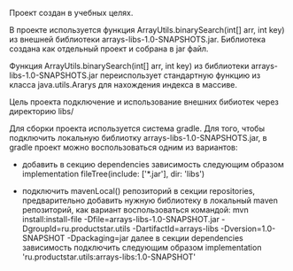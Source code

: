 Проект создан в учебных целях.

В проекте используется функция ArrayUtils.binarySearch(int[] arr, int key) из внешней библиотеки arrays-libs-1.0-SNAPSHOTS.jar.
Библиотека создана как отдельный проект и собрана в jar файл. 

Функция ArrayUtils.binarySearch(int[] arr, int key) из библиотеки arrays-libs-1.0-SNAPSHOTS.jar переиспользует стандартную функцию из класса java.utils.Ararys для нахождения индекса в массиве. 

Цель проекта подключение и использование внешних бибиотек через директорию libs/

Для сборки проекта используется система gradle. Для того, чтобы подключить локальную библиотку arrays-libs-1.0-SNAPSHOTS.jar, в gradle проект можно воспользоваться одним из вариантов:

  - добавить в секцию dependencies зависимость следующим образом implementation fileTree(include: ['*.jar'], dir: 'libs')
    
  - подключить mavenLocal() репозиторий в секции repositories, предварительно добавить нужную библиотеку в локальный maven репозиторий, как вариант воспользоваться командой:
    mvn install:install-file -Dfile=arrays-libs-1.0-SNAPSHOT.jar -DgroupId=ru.productstar.utils -DartifactId=arrays-libs -Dversion=1.0-SNAPSHOT -Dpackaging=jar
    далее в секции dependencies зависимость подключить следующим образом implementation 'ru.productstar.utils:arrays-libs:1.0-SNAPSHOT'
    
